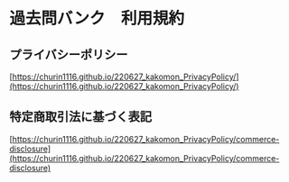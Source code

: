 # 過去問バンク　利用規約

## プライバシーポリシー
[https://churin1116.github.io/220627_kakomon_PrivacyPolicy/](https://churin1116.github.io/220627_kakomon_PrivacyPolicy/)

## 特定商取引法に基づく表記
[https://churin1116.github.io/220627_kakomon_PrivacyPolicy/commerce-disclosure](https://churin1116.github.io/220627_kakomon_PrivacyPolicy/commerce-disclosure)